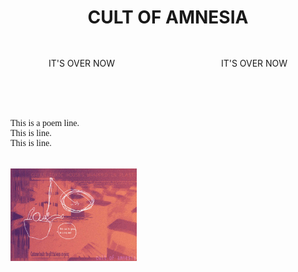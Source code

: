 <link href="https://fonts.googleapis.com/css2?family=Lora&display=swap" rel="stylesheet">
<style>
  .poem {
    font-family: 'Lora', serif;
  }
</style>

<style>
  .grid-container {
    display: grid;
    grid-template-columns: 1fr 1fr;
    gap: 3rem; /* space between items */
  }

  .grid-item {
    padding: 1rem;
    text-align: center;
  }
</style>


<style>
  div {
    margin-bottom: 2rem;
  }
</style>

<div>
<h1 style="text-align: center;">
  <strong>CULT OF AMNESIA</strong>
</h1>
</div>

<div class="grid-container">
  <div class="grid-item">IT'S OVER NOW</div>
  <div class="grid-item">IT'S OVER NOW</div>
</div>

<div class="poem">
This is a poem line.<br>
This is line. <br>
This is line. <br>
</div>

<img src="assets/illustration1.jpg" style="width:40%; height: auto">




